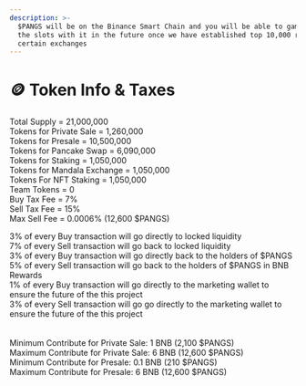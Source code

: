 ```yaml
---
description: >-
  $PANGS will be on the Binance Smart Chain and you will be able to gamble on
  the slots with it in the future once we have established top 10,000 rank on
  certain exchanges
---
```


# 🪙 Token Info & Taxes

Total Supply = 21,000,000 \
Tokens for Private Sale = 1,260,000\
Tokens for Presale = 10,500,000\
Tokens for Pancake Swap = 6,090,000\
Tokens for Staking = 1,050,000\
Tokens for Mandala Exchange = 1,050,000\
Tokens For NFT Staking = 1,050,000 \
Team Tokens = 0\
Buy Tax Fee = 7% \
Sell Tax Fee = 15% \
Max Sell Fee = 0.0006% (12,600 $PANGS)

3% of every Buy transaction will go directly to locked liquidity \
7% of every Sell transaction will go back to locked liquidity \
3% of every Buy transaction will go directly back to the holders of $PANGS \
5% of every Sell transaction will go back to the holders of $PANGS in BNB Rewards \
1% of every Buy transaction will go directly to the marketing wallet to ensure the future of the this project \
3% of every Sell transaction will go go directly to the marketing wallet to ensure the future of the this project \
\
\
Minimum Contribute for Private Sale: 1 BNB (2,100 $PANGS)\
Maximum Contribute for Private Sale: 6 BNB (12,600 $PANGS)\
Minimum Contribute for Presale: 0.1 BNB (210 $PANGS)\
Maximum Contribute for Presale: 6 BNB (12,600 $PANGS)

